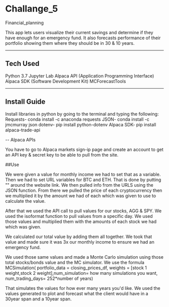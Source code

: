 # Challange_5

Financial_planning

This app lets users visualize their current savings and determine if they have enough for an emergency fund.
It also forecasts performance of their portfolio showing them where they should be in 30 & 10 years.

---

## Tech Used

Python 3.7
Jupyter Lab
Alpaca API (Application Programming Interface)
Alpaca SDK (Software Development Kit)
MCForecastTools

---
## Install Guide

Install libraries in python by going to the terminal and typing the following:
Requests- conda install -c anaconda requests
JSON- conda install -c jmcmurray json
dotenv- pip install python-dotenv
Alpaca SDK- pip install alpaca-trade-api

--
Alpaca APIs

You have to go to Alpaca markets sign-ip page and create an account to get an API key & secret key to be able to pull from the site.

##Use

We were given a value for monthly income we had to set that as a variable. Then we had to set URL variables for BTC and ETH. That is done by putting "" around the website link. We then pulled info from the URLS using the JSON function. From there we pulled the price of each cryptocurrency then we multiplied it by the amount we had of each which was given to use to calculate the value.

After that we used the API call to pull values for our stocks, AGG & SPY. We used the isoformat function to pull values from a specific day. We used those values and multiplied them with the amounts of each stock we had which was given.

We calculated our total value by adding them all together. We took that value and made sure it was 3x our monthly income to ensure we had an emergency fund.

We used those same values and made a Monte Carlo simulation using those total stocks/bonds value and the MC simulator. We use the formula MCSimulation( portfolio_data = closing_prices_df, weights = [stock 1 weight,stock 2 weight],num_simulation= how many simulations you want, num_trading_days= 252*number of years)

That simulates the values for how ever many years you'd like. We used the values generated to plot and forecast what the client would have in a 30year span and a 10year span.

